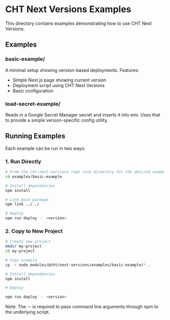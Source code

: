 # CHT Next Versions Examples

This directory contains examples demonstrating how to use CHT Next Versions.

## Examples

### basic-example/

A minimal setup showing version-based deployments. Features:

- Simple Next.js page showing current version
- Deployment script using CHT Next Versions
- Basic configuration

### load-secret-example/

Reads in a Google Secret Manager secret and inserts it into env. Uses that to provide a simple version-specific config utility.

## Running Examples

Each example can be run in two ways:

### 1. Run Directly

```bash
# From the cht-next-versions repo (use directory for the desired example)
cd examples/basic-example

# Install dependencies
npm install

# Link main package
npm link ../../

# Deploy
npm run deploy -- <version>
```

### 2. Copy to New Project

```bash
# Create new project
mkdir my-project
cd my-project

# Copy example
cp -r node_modules/@cht/next-versions/examples/basic-example/* .

# Install dependencies
npm install

# Deploy

npm run deploy -- <version>
```

Note: The -- is required to pass command line arguments through npm to the underlying script.
